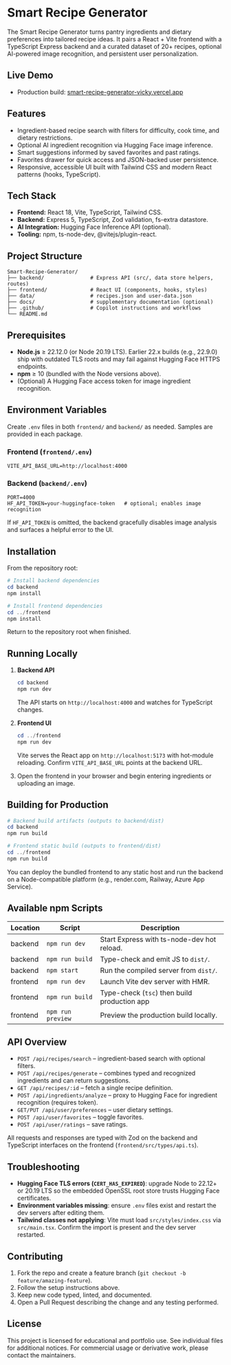 # Smart Recipe Generator

The Smart Recipe Generator turns pantry ingredients and dietary preferences into tailored recipe ideas. It pairs a React + Vite frontend with a TypeScript Express backend and a curated dataset of 20+ recipes, optional AI-powered image recognition, and persistent user personalization.

## Live Demo

- Production build: [smart-recipe-generator-vicky.vercel.app](https://smart-recipe-generator-vicky.vercel.app)

## Features

- Ingredient-based recipe search with filters for difficulty, cook time, and dietary restrictions.
- Optional AI ingredient recognition via Hugging Face image inference.
- Smart suggestions informed by saved favorites and past ratings.
- Favorites drawer for quick access and JSON-backed user persistence.
- Responsive, accessible UI built with Tailwind CSS and modern React patterns (hooks, TypeScript).

## Tech Stack

- **Frontend:** React 18, Vite, TypeScript, Tailwind CSS.
- **Backend:** Express 5, TypeScript, Zod validation, fs-extra datastore.
- **AI Integration:** Hugging Face Inference API (optional).
- **Tooling:** npm, ts-node-dev, @vitejs/plugin-react.

## Project Structure

```
Smart-Recipe-Generator/
├── backend/               # Express API (src/, data store helpers, routes)
├── frontend/              # React UI (components, hooks, styles)
├── data/                  # recipes.json and user-data.json
├── docs/                  # supplementary documentation (optional)
├── .github/               # Copilot instructions and workflows
└── README.md
```

## Prerequisites

- **Node.js** ≥ 22.12.0 (or Node 20.19 LTS). Earlier 22.x builds (e.g., 22.9.0) ship with outdated TLS roots and may fail against Hugging Face HTTPS endpoints.
- **npm** ≥ 10 (bundled with the Node versions above).
- (Optional) A Hugging Face access token for image ingredient recognition.

## Environment Variables

Create `.env` files in both `frontend/` and `backend/` as needed. Samples are provided in each package.

### Frontend (`frontend/.env`)

```
VITE_API_BASE_URL=http://localhost:4000
```

### Backend (`backend/.env`)

```
PORT=4000
HF_API_TOKEN=your-huggingface-token   # optional; enables image recognition
```

If `HF_API_TOKEN` is omitted, the backend gracefully disables image analysis and surfaces a helpful error to the UI.

## Installation

From the repository root:

```powershell
# Install backend dependencies
cd backend
npm install

# Install frontend dependencies
cd ../frontend
npm install
```

Return to the repository root when finished.

## Running Locally

1. **Backend API**
   ```powershell
   cd backend
   npm run dev
   ```
   The API starts on `http://localhost:4000` and watches for TypeScript changes.

2. **Frontend UI**
   ```powershell
   cd ../frontend
   npm run dev
   ```
   Vite serves the React app on `http://localhost:5173` with hot-module reloading. Confirm `VITE_API_BASE_URL` points at the backend URL.

3. Open the frontend in your browser and begin entering ingredients or uploading an image.

## Building for Production

```powershell
# Backend build artifacts (outputs to backend/dist)
cd backend
npm run build

# Frontend static build (outputs to frontend/dist)
cd ../frontend
npm run build
```

You can deploy the bundled frontend to any static host and run the backend on a Node-compatible platform (e.g., render.com, Railway, Azure App Service).

## Available npm Scripts

| Location  | Script          | Description                                  |
|-----------|-----------------|----------------------------------------------|
| backend   | `npm run dev`   | Start Express with ts-node-dev hot reload.   |
| backend   | `npm run build` | Type-check and emit JS to `dist/`.           |
| backend   | `npm start`     | Run the compiled server from `dist/`.        |
| frontend  | `npm run dev`   | Launch Vite dev server with HMR.             |
| frontend  | `npm run build` | Type-check (`tsc`) then build production app |
| frontend  | `npm run preview` | Preview the production build locally.     |

## API Overview

- `POST /api/recipes/search` – ingredient-based search with optional filters.
- `POST /api/recipes/generate` – combines typed and recognized ingredients and can return suggestions.
- `GET /api/recipes/:id` – fetch a single recipe definition.
- `POST /api/ingredients/analyze` – proxy to Hugging Face for ingredient recognition (requires token).
- `GET/PUT /api/user/preferences` – user dietary settings.
- `POST /api/user/favorites` – toggle favorites.
- `POST /api/user/ratings` – save ratings.

All requests and responses are typed with Zod on the backend and TypeScript interfaces on the frontend (`frontend/src/types/api.ts`).

## Troubleshooting

- **Hugging Face TLS errors (`CERT_HAS_EXPIRED`)**: upgrade Node to 22.12+ or 20.19 LTS so the embedded OpenSSL root store trusts Hugging Face certificates.
- **Environment variables missing**: ensure `.env` files exist and restart the dev servers after editing them.
- **Tailwind classes not applying**: Vite must load `src/styles/index.css` via `src/main.tsx`. Confirm the import is present and the dev server restarted.

## Contributing

1. Fork the repo and create a feature branch (`git checkout -b feature/amazing-feature`).
2. Follow the setup instructions above.
3. Keep new code typed, linted, and documented.
4. Open a Pull Request describing the change and any testing performed.

## License

This project is licensed for educational and portfolio use. See individual files for additional notices. For commercial usage or derivative work, please contact the maintainers.
